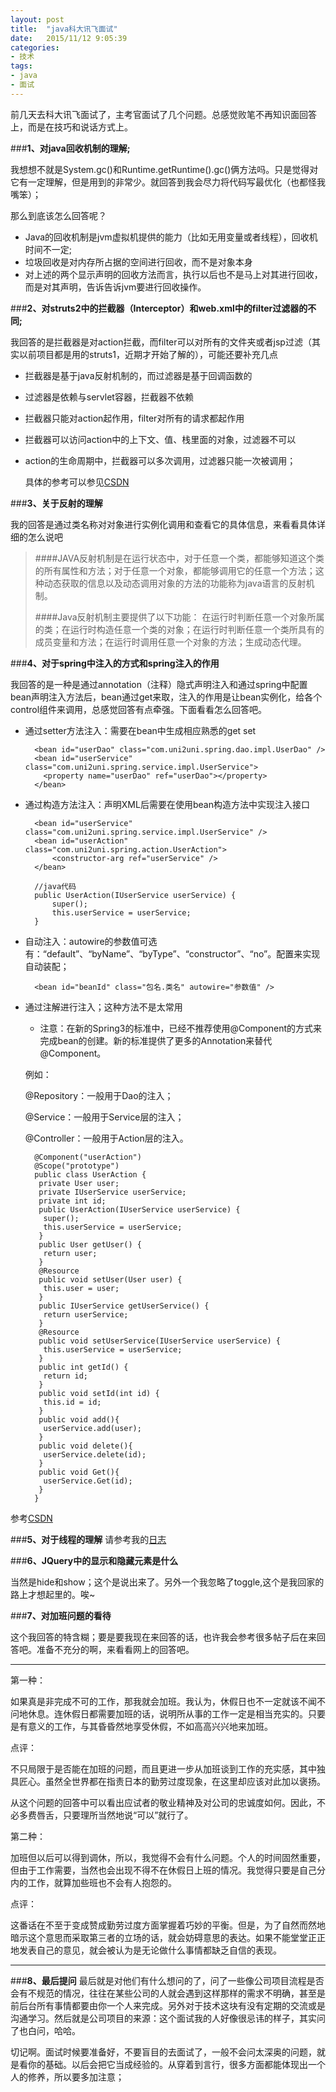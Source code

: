 ```yaml
---
layout: post
title:  "java科大讯飞面试"
date:   2015/11/12 9:05:39 
categories:
- 技术
tags:
- java
- 面试
---
```


前几天去科大讯飞面试了，主考官面试了几个问题。总感觉败笔不再知识面回答上，而是在技巧和说话方式上。

###**1、对java回收机制的理解;**

我想想不就是System.gc()和Runtime.getRuntime().gc()俩方法吗。只是觉得对它有一定理解，但是用到的非常少。就回答到我会尽力将代码写最优化（也都怪我嘴笨）；

那么到底该怎么回答呢？

- Java的回收机制是jvm虚拟机提供的能力（比如无用变量或者线程），回收机时间不一定;
- 垃圾回收是对内存所占据的空间进行回收，而不是对象本身
- 对上述的两个显示声明的回收方法而言，执行以后也不是马上对其进行回收，而是对其声明，告诉告诉jvm要进行回收操作。

###**2、对struts2中的拦截器（Interceptor）和web.xml中的filter过滤器的不同;**

我回答的是拦截器是对action拦截，而filter可以对所有的文件夹或者jsp过滤（其实以前项目都是用的struts1，近期才开始了解的），可能还要补充几点

- 拦截器是基于java反射机制的，而过滤器是基于回调函数的
- 过滤器是依赖与servlet容器，拦截器不依赖
- 拦截器只能对action起作用，filter对所有的请求都起作用
- 拦截器可以访问action中的上下文、值、栈里面的对象，过滤器不可以
- action的生命周期中，拦截器可以多次调用，过滤器只能一次被调用；
	
	具体的参考可以参见[CSDN](http://blog.csdn.net/sd0902/article/details/8392987)

###**3、关于反射的理解**

我的回答是通过类名称对对象进行实例化调用和查看它的具体信息，来看看具体详细的怎么说吧

> ####JAVA反射机制是在运行状态中，对于任意一个类，都能够知道这个类的所有属性和方法；对于任意一个对象，都能够调用它的任意一个方法；这种动态获取的信息以及动态调用对象的方法的功能称为java语言的反射机制。
> 
> ####Java反射机制主要提供了以下功能： 在运行时判断任意一个对象所属的类；在运行时构造任意一个类的对象；在运行时判断任意一个类所具有的成员变量和方法；在运行时调用任意一个对象的方法；生成动态代理。

###**4、对于spring中注入的方式和spring注入的作用**

我回答的是一种是通过annotation（注释）隐式声明注入和通过spring中配置bean声明注入方法后，bean通过get来取，注入的作用是让bean实例化，给各个control组件来调用，总感觉回答有点牵强。下面看看怎么回答吧。

- 通过setter方法注入：需要在bean中生成相应熟悉的get set

		<bean id="userDao" class="com.uni2uni.spring.dao.impl.UserDao" />
		<bean id="userService" class="com.uni2uni.spring.service.impl.UserService">
		  <property name="userDao" ref="userDao"></property>
		</bean>

- 通过构造方法注入：声明XML后需要在使用bean构造方法中实现注入接口

		<bean id="userService" class="com.uni2uni.spring.service.impl.UserService" />
		<bean id="userAction" class="com.uni2uni.spring.action.UserAction">
			<constructor-arg ref="userService" />
		</bean>
		
		//java代码
		public UserAction(IUserService userService) {
			super();
			this.userService = userService;
		}
 
- 自动注入：autowire的参数值可选有：“default”、“byName”、“byType”、“constructor”、“no”。配置来实现自动装配；

		<bean id="beanId" class="包名.类名" autowire="参数值" />

- 通过注解进行注入；这种方法不是太常用
	
	- 注意：在新的Spring3的标准中，已经不推荐使用@Component的方式来完成bean的创建。新的标准提供了更多的Annotation来替代@Component。

	例如：

	@Repository：一般用于Dao的注入；

	@Service：一般用于Service层的注入；

	@Controller：一般用于Action层的注入。
 
		@Component("userAction")
		@Scope("prototype") 
		public class UserAction {
		 private User user;
		 private IUserService userService;
		 private int id;
		 public UserAction(IUserService userService) {
		  super();
		  this.userService = userService;
		 }
		 public User getUser() {
		  return user;
		 }
		 @Resource
		 public void setUser(User user) {
		  this.user = user;
		 }
		 public IUserService getUserService() {
		  return userService;
		 }
		 @Resource
		 public void setUserService(IUserService userService) {
		  this.userService = userService;
		 }
		 public int getId() {
		  return id;
		 }
		 public void setId(int id) {
		  this.id = id;
		 }
		 public void add(){
		  userService.add(user);
		 }
		 public void delete(){
		  userService.delete(id);
		 }
		 public void Get(){
		  userService.Get(id);
		 }
		}
		
参考[CSDN](http://my.oschina.net/wlb/blog/282958)

###**5、对于线程的理解** 
请参考我的[日志](/blog/2015/11/10/java-thread.html)

###**6、JQuery中的显示和隐藏元素是什么**

当然是hide和show；这个是说出来了。另外一个我忽略了toggle,这个是我回家的路上才想起里的。唉~

###**7、对加班问题的看待**

这个我回答的特含糊；要是要我现在来回答的话，也许我会参考很多帖子后在来回答吧。准备不充分的啊，来看看网上的回答吧。

----------

第一种：

如果真是非完成不可的工作，那我就会加班。我认为，休假日也不一定就该不闻不问地休息。连休假日都需要加班的话，说明所从事的工作一定是相当充实的。只要是有意义的工作，与其昏昏然地享受休假，不如高高兴兴地来加班。

点评：

不只局限于是否能在加班的问题，而且更进一步从加班谈到工作的充实感，其中独具匠心。虽然全世界都在指责日本的勤劳过度现象，在这里却应该对此加以褒扬。

从这个问题的回答中可以看出应试者的敬业精神及对公司的忠诚度如何。因此，不必多费唇舌，只要理所当然地说“可以”就行了。

第二种：

加班但以后可以得到调休，所以，我觉得不会有什么问题。个人的时间固然重要，但由于工作需要，当然也会出现不得不在休假日上班的情况。我觉得只要是自己分内的工作，就算加些班也不会有人抱怨的。

点评：

这番话在不至于变成赞成勤劳过度方面掌握着巧妙的平衡。但是，为了自然而然地暗示这个意思而采取第三者的立场的话，就会妨碍意思的表达。如果不能堂堂正正地发表自己的意见，就会被认为是无论做什么事情都缺乏自信的表现。

----------

###**8、最后提问**
最后就是对他们有什么想问的了，问了一些像公司项目流程是否会有不规范的情况，往往在某些公司的人就会遇到这样那样的需求不明确，甚至是前后台所有事情都要由你一个人来完成。另外对于技术这块有没有定期的交流或是沟通学习。然后就是公司项目的来源：这个面试我的人好像很忌讳的样子，其实问了也白问，哈哈。

切记啊。面试时候要准备好，不要盲目的去面试了，一般不会问太深奥的问题，就是看你的基础。以后会把它当成经验的。从穿着到言行，很多方面都能体现出一个人的修养，所以要多加注意；